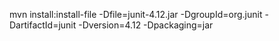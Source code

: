 mvn install:install-file -Dfile=junit-4.12.jar -DgroupId=org.junit -DartifactId=junit -Dversion=4.12 -Dpackaging=jar
